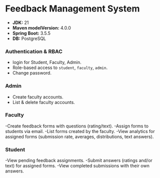 # Feedback Management System 

- **JDK:** 21
- **Maven modelVersion:** 4.0.0
- **Spring Boot:** 3.5.5
- **DB:** PostgreSQL

### Authentication & RBAC
- login for Student, Faculty, Admin.
- Role-based access to `student`, `faculty`, `admin`.
- Change password.

### Admin
- Create faculty accounts.
- List & delete faculty accounts.

### Faculty
-Create feedback forms with questions (rating/text). 
-Assign forms to students via email.
-List forms created by the faculty.
-View analytics for assigned forms (submission rate, averages, distributions, text answers).

### Student
-View pending feedback assignments.
-Submit answers (ratings and/or text) for assigned forms.
-View completed submissions with their own answers.